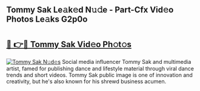 ## Tommy Sak Le𝚊k𝚎d N𝚞𝚍e - Part-Cfx Vid𝚎o Photos Le𝚊ks G2p0o

# <h2><a href="http://fbchkv.evod.top/?m=Tommy+Sak">🔗 👉🔴 Tommy Sak Vid𝚎o Ph𝚘t𝚘s</a></h2>

[![Tommy Sak N𝚞d𝚎s](https://i.imgur.com/8V9OHl7.gif)](http://fbchkv.evod.top/?m=Tommy+Sak)
Social media influencer Tommy Sak and multimedia artist, famed for publishing dance and lifestyle material through viral dance trends and short videos. Tommy Sak public image is one of innovation and creativity, but he's also known for his shrewd business acumen. 
